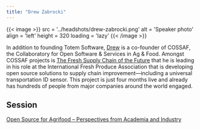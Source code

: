 ```yaml
---
title: "Drew Zabrocki"
---
```


{{< image >}}
src = '../headshots/drew-zabrocki.png'
alt = 'Speaker photo'
align = 'left'
height = 320
loading = 'lazy'
{{< /image >}}

In addition to founding Totem Software, [Drew](https://www.linkedin.com/in/drewzabrocki/) is a co-founder of COSSAF, the Collaboratory for Open Software & Services in Ag & Food. Amongst COSSAF projects is [The Fresh Supply Chain of the Future](https://www.freshproduce.com/resources/supply-chain-management/supply-chain-of-the-future/) that he is leading in his role at the International Fresh Produce Association that is developing open source solutions to supply chain improvement—including a universal transportation ID sensor. This project is just four months live and already has hundreds of people from major companies around the world engaged.

## Session

[Open Source for Agrifood – Perspectives from Academia and Industry](../sessions/agrifood.md)

